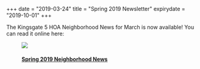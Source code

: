 +++
date = "2019-03-24"
title = "Spring 2019 Newsletter"
expirydate = "2019-10-01"
+++ 

The Kingsgate 5 HOA Neighborhood News for March is now available! You can read it online here:

<a href="../pdf/March2019Newsletter.pdf">
<figure class="document-thumbnail">
    <img src="../img/March2019Newsletter-thumb.png">
    <figcaption>
        <h4>Spring 2019 Neighborhood News</h4>
    </figcaption>
</figure>
</a>
